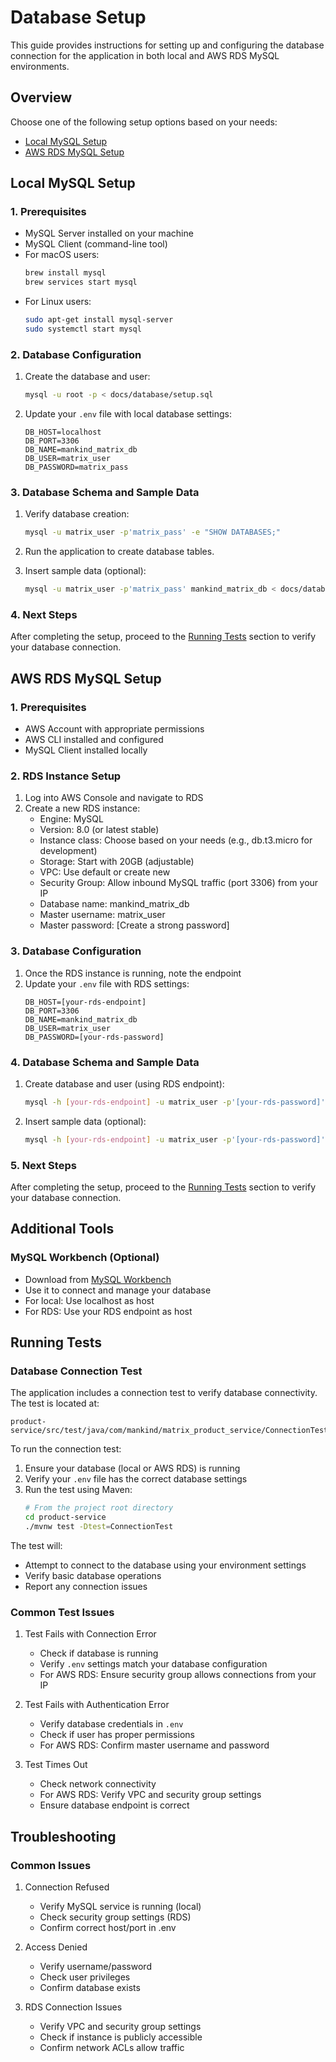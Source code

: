 # Database Setup

This guide provides instructions for setting up and configuring the database connection for the application in both local and AWS RDS MySQL environments.

## Overview
Choose one of the following setup options based on your needs:
- [Local MySQL Setup](#local-mysql-setup)
- [AWS RDS MySQL Setup](#aws-rds-mysql-setup)

## Local MySQL Setup

### 1. Prerequisites
- MySQL Server installed on your machine
- MySQL Client (command-line tool)
- For macOS users:
  ```bash
  brew install mysql
  brew services start mysql
  ```
- For Linux users:
  ```bash
  sudo apt-get install mysql-server
  sudo systemctl start mysql
  ```

### 2. Database Configuration
1. Create the database and user:
   ```bash
   mysql -u root -p < docs/database/setup.sql
   ```

2. Update your `.env` file with local database settings:
   ```
   DB_HOST=localhost
   DB_PORT=3306
   DB_NAME=mankind_matrix_db
   DB_USER=matrix_user
   DB_PASSWORD=matrix_pass
   ```

### 3. Database Schema and Sample Data
1. Verify database creation:
   ```bash
   mysql -u matrix_user -p'matrix_pass' -e "SHOW DATABASES;"
   ```

2. Run the application to create database tables.

3. Insert sample data (optional):
   ```bash
   mysql -u matrix_user -p'matrix_pass' mankind_matrix_db < docs/database/sample_product_insert.sql
   ```

### 4. Next Steps
After completing the setup, proceed to the [Running Tests](#running-tests) section to verify your database connection.

## AWS RDS MySQL Setup

### 1. Prerequisites
- AWS Account with appropriate permissions
- AWS CLI installed and configured
- MySQL Client installed locally

### 2. RDS Instance Setup
1. Log into AWS Console and navigate to RDS
2. Create a new RDS instance:
   - Engine: MySQL
   - Version: 8.0 (or latest stable)
   - Instance class: Choose based on your needs (e.g., db.t3.micro for development)
   - Storage: Start with 20GB (adjustable)
   - VPC: Use default or create new
   - Security Group: Allow inbound MySQL traffic (port 3306) from your IP
   - Database name: mankind_matrix_db
   - Master username: matrix_user
   - Master password: [Create a strong password]

### 3. Database Configuration
1. Once the RDS instance is running, note the endpoint
2. Update your `.env` file with RDS settings:
   ```
   DB_HOST=[your-rds-endpoint]
   DB_PORT=3306
   DB_NAME=mankind_matrix_db
   DB_USER=matrix_user
   DB_PASSWORD=[your-rds-password]
   ```

### 4. Database Schema and Sample Data
1. Create database and user (using RDS endpoint):
   ```bash
   mysql -h [your-rds-endpoint] -u matrix_user -p'[your-rds-password]' < docs/database/setup.sql
   ```

2. Insert sample data (optional):
   ```bash
   mysql -h [your-rds-endpoint] -u matrix_user -p'[your-rds-password]' mankind_matrix_db < docs/database/sample_product_insert.sql
   ```

### 5. Next Steps
After completing the setup, proceed to the [Running Tests](#running-tests) section to verify your database connection.

## Additional Tools

### MySQL Workbench (Optional)
- Download from [MySQL Workbench](https://dev.mysql.com/downloads/workbench/)
- Use it to connect and manage your database
- For local: Use localhost as host
- For RDS: Use your RDS endpoint as host

## Running Tests

### Database Connection Test
The application includes a connection test to verify database connectivity. The test is located at:
```
product-service/src/test/java/com/mankind/matrix_product_service/ConnectionTest.java
```

To run the connection test:

1. Ensure your database (local or AWS RDS) is running
2. Verify your `.env` file has the correct database settings
3. Run the test using Maven:
   ```bash
   # From the project root directory
   cd product-service
   ./mvnw test -Dtest=ConnectionTest
   ```

The test will:
- Attempt to connect to the database using your environment settings
- Verify basic database operations
- Report any connection issues

### Common Test Issues
1. Test Fails with Connection Error
   - Check if database is running
   - Verify `.env` settings match your database configuration
   - For AWS RDS: Ensure security group allows connections from your IP

2. Test Fails with Authentication Error
   - Verify database credentials in `.env`
   - Check if user has proper permissions
   - For AWS RDS: Confirm master username and password

3. Test Times Out
   - Check network connectivity
   - For AWS RDS: Verify VPC and security group settings
   - Ensure database endpoint is correct

## Troubleshooting

### Common Issues
1. Connection Refused
   - Verify MySQL service is running (local)
   - Check security group settings (RDS)
   - Confirm correct host/port in .env

2. Access Denied
   - Verify username/password
   - Check user privileges
   - Confirm database exists

3. RDS Connection Issues
   - Verify VPC and security group settings
   - Check if instance is publicly accessible
   - Confirm network ACLs allow traffic
